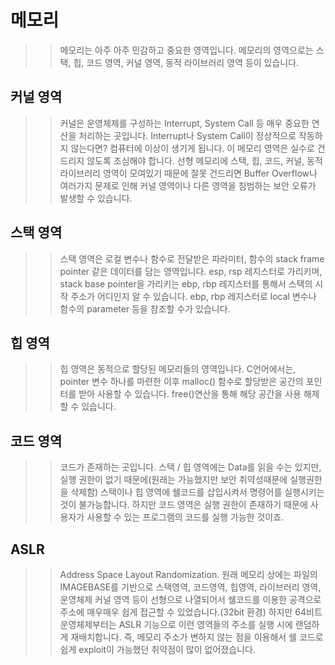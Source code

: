 # 메모리

>> 메모리는 아주 아주 민감하고 중요한 영역입니다.
>> 메모리의 영역으로는 스택, 힙, 코드 영역, 커널 영역, 
>> 동적 라이브러리 영역 등이 있습니다.

## 커널 영역
>> 커널은 운영체제를 구성하는 Interrupt, System Call 등
>> 매우 중요한 연산을 처리하는 곳입니다. Interrupt나 
>> System Call이 정상적으로 작동하지 않는다면? 
>> 컴퓨터에 이상이 생기게 됩니다.
>> 이 메모리 영역은 실수로 건드리지 않도록 조심해야 합니다.
>> 선형 메모리에 스택, 힙, 코드, 커널, 동적 라이브러리 영역이
>> 모여있기 때문에 잘못 건드리면 Buffer Overflow나 여러가지
>> 문제로 인해 커널 영역이나 다른 영역을 침범하는 보안
>> 오류가 발생할 수 있습니다.

## 스택 영역
>> 스택 영역은 로컬 변수나 함수로 전달받은 
>> 파라미터, 함수의 stack frame pointer 같은 데이터를
>> 담는 영역입니다. 
>> esp, rsp 레지스터로 가리키며, stack base pointer을 가리키는
>> ebp, rbp 레지스터를 통해서 스택의 시작 주소가 어디인지
>> 알 수 있습니다. ebp, rbp 레지스터로 local 변수나
>> 함수의 parameter 등을 참조할 수가 있습니다.

## 힙 영역
>> 힙 영역은 동적으로 할당된 메모리들의 영역입니다.
>> C언어에서는, pointer 변수 하나를 마련한 이후
>> malloc() 함수로 할당받은 공간의 포인터를 받아
>> 사용할 수 있습니다. free()연산을 통해 해당
>> 공간을 사용 해제할 수 있습니다.

## 코드 영역
>> 코드가 존재하는 곳입니다.
>> 스택 / 힙 영역에는 Data를 읽을 수는 있지만, 
>> 실행 권한이 없기 때문에(원래는 가능했지만 보안
>> 취약성때문에 실행권한을 삭제함)
>> 스택이나 힙 영역에 쉘코드를 삽입시켜서 
>> 명령어를 실행시키는것이 불가능합니다.
>> 하지만 코드 영역은 실행 권한이 존재하기 때문에
>> 사용자가 사용할 수 있는 프로그램의 코드를 실행
>> 가능한 것이죠.

## ASLR
>> Address Space Layout Randomization.
>> 원래 메모리 상에는 파일의 IMAGEBASE를 기반으로 스택영역, 코드영역, 힙영역, 
>> 라이브러리 영역, 운영체제 커널 영역 등이 선형으로 나열되어서 
>> 쉘코드를 이용한 공격으로 주소에 매우매우 쉽게 접근할 수 있었습니다.(32bit 환경)
>> 하지만 64비트 운영체제부터는 ASLR 기능으로 이런 영역들의 주소를
>> 실행 시에 랜덤하게 재배치합니다. 즉, 메모리 주소가 변하지 않는 점을
>> 이용해서 쉘 코드로 쉽게 exploit이 가능했던 취약점이 많이 없어졌습니다.
